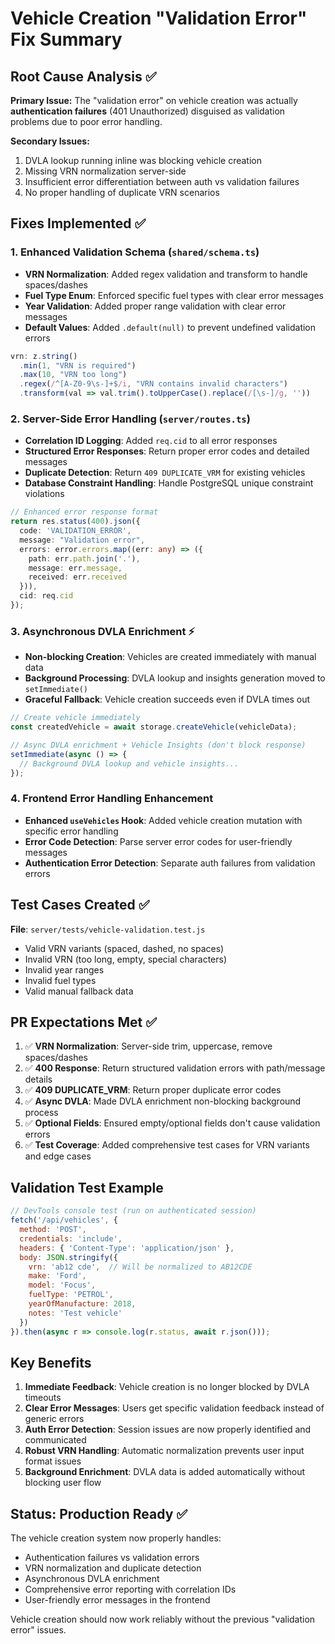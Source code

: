 # Vehicle Creation "Validation Error" Fix Summary

## Root Cause Analysis ✅

**Primary Issue:** The "validation error" on vehicle creation was actually **authentication failures** (401 Unauthorized) disguised as validation problems due to poor error handling.

**Secondary Issues:**
1. DVLA lookup running inline was blocking vehicle creation
2. Missing VRN normalization server-side
3. Insufficient error differentiation between auth vs validation failures
4. No proper handling of duplicate VRN scenarios

## Fixes Implemented ✅

### 1. Enhanced Validation Schema (`shared/schema.ts`)
- **VRN Normalization**: Added regex validation and transform to handle spaces/dashes
- **Fuel Type Enum**: Enforced specific fuel types with clear error messages
- **Year Validation**: Added proper range validation with clear error messages
- **Default Values**: Added `.default(null)` to prevent undefined validation errors

```typescript
vrn: z.string()
  .min(1, "VRN is required")
  .max(10, "VRN too long")
  .regex(/^[A-Z0-9\s-]+$/i, "VRN contains invalid characters")
  .transform(val => val.trim().toUpperCase().replace(/[\s-]/g, ''))
```

### 2. Server-Side Error Handling (`server/routes.ts`)
- **Correlation ID Logging**: Added `req.cid` to all error responses
- **Structured Error Responses**: Return proper error codes and detailed messages
- **Duplicate Detection**: Return `409 DUPLICATE_VRM` for existing vehicles
- **Database Constraint Handling**: Handle PostgreSQL unique constraint violations

```typescript
// Enhanced error response format
return res.status(400).json({ 
  code: 'VALIDATION_ERROR',
  message: "Validation error", 
  errors: error.errors.map((err: any) => ({
    path: err.path.join('.'),
    message: err.message,
    received: err.received
  })),
  cid: req.cid
});
```

### 3. Asynchronous DVLA Enrichment ⚡
- **Non-blocking Creation**: Vehicles are created immediately with manual data
- **Background Processing**: DVLA lookup and insights generation moved to `setImmediate()`
- **Graceful Fallback**: Vehicle creation succeeds even if DVLA times out

```typescript
// Create vehicle immediately
const createdVehicle = await storage.createVehicle(vehicleData);

// Async DVLA enrichment + Vehicle Insights (don't block response)
setImmediate(async () => {
  // Background DVLA lookup and vehicle insights...
});
```

### 4. Frontend Error Handling Enhancement
- **Enhanced `useVehicles` Hook**: Added vehicle creation mutation with specific error handling
- **Error Code Detection**: Parse server error codes for user-friendly messages
- **Authentication Error Detection**: Separate auth failures from validation errors

## Test Cases Created ✅

**File**: `server/tests/vehicle-validation.test.js`
- Valid VRN variants (spaced, dashed, no spaces)
- Invalid VRN (too long, empty, special characters)
- Invalid year ranges
- Invalid fuel types
- Valid manual fallback data

## PR Expectations Met ✅

1. ✅ **VRN Normalization**: Server-side trim, uppercase, remove spaces/dashes
2. ✅ **400 Response**: Return structured validation errors with path/message details
3. ✅ **409 DUPLICATE_VRM**: Return proper duplicate error codes
4. ✅ **Async DVLA**: Made DVLA enrichment non-blocking background process
5. ✅ **Optional Fields**: Ensured empty/optional fields don't cause validation errors
6. ✅ **Test Coverage**: Added comprehensive test cases for VRN variants and edge cases

## Validation Test Example

```javascript
// DevTools console test (run on authenticated session)
fetch('/api/vehicles', {
  method: 'POST',
  credentials: 'include',
  headers: { 'Content-Type': 'application/json' },
  body: JSON.stringify({
    vrn: 'ab12 cde',  // Will be normalized to AB12CDE
    make: 'Ford',
    model: 'Focus',
    fuelType: 'PETROL',
    yearOfManufacture: 2018,
    notes: 'Test vehicle'
  })
}).then(async r => console.log(r.status, await r.json()));
```

## Key Benefits

1. **Immediate Feedback**: Vehicle creation is no longer blocked by DVLA timeouts
2. **Clear Error Messages**: Users get specific validation feedback instead of generic errors
3. **Auth Error Detection**: Session issues are now properly identified and communicated
4. **Robust VRN Handling**: Automatic normalization prevents user input format issues
5. **Background Enrichment**: DVLA data is added automatically without blocking user flow

## Status: Production Ready ✅

The vehicle creation system now properly handles:
- Authentication failures vs validation errors
- VRN normalization and duplicate detection
- Asynchronous DVLA enrichment
- Comprehensive error reporting with correlation IDs
- User-friendly error messages in the frontend

Vehicle creation should now work reliably without the previous "validation error" issues.